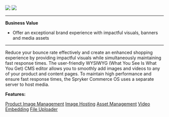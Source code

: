 <div class='feature-text'>
    <div class='feature-images'>
    <img class="light-mode" src="https://spryker.s3.eu-central-1.amazonaws.com/docs/Document+360/Capabilities+icons/light/Media+Management.svg"/>
    <img class="dark-mode" src="https://spryker.s3.eu-central-1.amazonaws.com/docs/Document+360/Capabilities+icons/dark/Media+Management.svg"/>
    </div>
    <div class="feature-text-wrap">

***
**Business Value**
* Offer an exceptional brand experience with impactful visuals, banners and media assets
***
        
Reduce your bounce rate effectively and create an enhanced shopping experience by providing impactful visuals while simultaneously maintaining fast response times. The user-friendly WYSIWYG (What You See Is What You Get) CMS editor allows you to smoothly add images and videos to any of your product and content pages. To maintain high performance and ensure fast response times, the Spryker Commerce OS uses a separate server to host media.
</div>
</div>

**Features:**
<div>
<a class="feature-link" href="https://documentation.spryker.com/v4/docs/product-image-management">Product Image Management</a>
<a class="feature-link" href="https://documentation.spryker.com/v4/docs/image-hosting">Image Hosting</a>
<a class="feature-link" href="https://documentation.spryker.com/v4/docs/asset-management">Asset Management</a>
<a class="feature-link" href="https://documentation.spryker.com/v4/docs/video-embedding">Video Embedding</a>
<a class="feature-link" href="https://documentation.spryker.com/v4/docs/file-uploader">File Uploader</a>
</div>